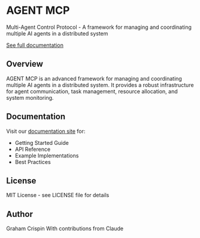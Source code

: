 # AGENT MCP

Multi-Agent Control Protocol - A framework for managing and coordinating multiple AI agents in a distributed system

[See full documentation](https://gcrispin59.github.io/AGENT-MCP/)

## Overview

AGENT MCP is an advanced framework for managing and coordinating multiple AI agents in a distributed system. It provides a robust infrastructure for agent communication, task management, resource allocation, and system monitoring.

## Documentation

Visit our [documentation site](https://gcrispin59.github.io/AGENT-MCP/) for:
- Getting Started Guide
- API Reference
- Example Implementations
- Best Practices

## License

MIT License - see LICENSE file for details

## Author

Graham Crispin
With contributions from Claude